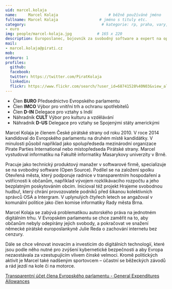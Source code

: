 ```yaml
---
uid: marcel.kolaja
name:     Marcel Kolaja                      # běžně používáné jméno
fullname: Marcel Kolaja                  # jméno s tituly etc.
category:                                 # kategorie: rp, praha, vary, hradec, jmk, senat
- euro
img: people/marcel-kolaja.jpg           # 165 x 220
description: Europoslanec, bojovník za svobodný software a expert na opensource technologie
mail:
- marcel.kolaja@pirati.cz
mob: 
ordeuro: 1
profiles:
  github:
  facebook: 
  twitter: https://twitter.com/PiratKolaja
  linkedin:
  flickr: https://www.flickr.com/search/?user_id=68741528%40N03&view_all=1&text=Marcel%20Kolaja
---
```

* Člen **BURO**  Předsednictvo Evropského parlamentu  
* Člen **IMCO**  Výbor pro vnitřní trh a ochranu spotřebitelů  
* Člen **D-IN**  Delegace pro vztahy s Indií  
* Náhradník  **CULT**  Výbor pro kulturu a vzdělávání  
* Náhradník  **D-US**  Delegace pro vztahy se Spojenými státy americkými  

Marcel Kolaja je členem České pirátské strany od roku 2010. V roce 2014 kandidoval do Evropského parlamentu na druhém místě kandidátky. V minulosti působil například jako spolupředseda mezinárodní organizace Pirate Parties International nebo místopředseda Pirátské strany. Marcel vystudoval informatiku na Fakultě informatiky Masarykovy univerzity v Brně.

Pracuje jako technický produktový manažer v softwarové firmě, specializuje se na svobodný software (Open Source). Podílel se na založení spolku Otevřená města, který podporuje radnice v transparentním hospodaření a vstřícnosti k občanům, například vývojem rozklikávacího rozpočtu a jeho bezplatným poskytováním obcím. Inicioval též projekt Hrajeme svobodnou hudbu!, který chrání provozovatele podniků před šikanou kolektivních správců OSA a Intergram. V uplynulých čtyřech letech se angažoval v komunální politice jako člen komise informatiky Rady města Brna.

Marcel Kolaja se zabývá problematikou autorského práva na jednotném digitálním trhu. V Evropském parlamentu se chce zaměřit na to, aby občanům nebyly odepírány jejich svobody, a pokračovat ve snažení německé pirátské europoslankyně Julie Reda o zachování internetu bez cenzury.

Dále se chce věnovat inovacím a investicím do digitálních technologií, které jsou podle něho nutné pro zvýšení kybernetické bezpečnosti a aby Evropa nezaostávala za vzestupujícím vlivem čínské velmoci. Kromě politických aktivit je Marcel také nadšeným sportovcem – účastní se běžeckých závodů a rád jezdí na kole či na motorce. 

[Transparentní účet člena Evropského parlamentu - General Expenditures Allowances](https://ib.fio.cz/ib/transparent?a=2901637243)
